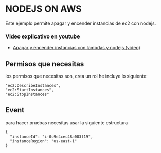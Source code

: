 # NODEJS ON AWS
Este ejemplo permite apagar y encender instancias de ec2 con nodejs. 

### Video explicativo en youtube
- [Apagar y encender instancias con lambdas y nodejs (video)](https://youtu.be/BGIvZpsFTw4)


## Permisos que necesitas
los permisos que necesitas son, crea un rol he incluye lo siguiente:
```
"ec2:DescribeInstances",
"ec2:StartInstances",
"ec2:StopInstances"
```

## Event
para hacer pruebas necesitas usar la siguiente estructura
```
{
  "instanceId": "i-0c9e4cec48a083f19",
  "instanceRegion": "us-east-1"
}   
```


